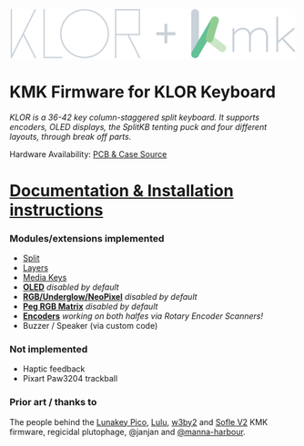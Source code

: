 <p align="center">
  <img alt="KLOR KMK logo" width="500" src="docs/images/klor_kmk.svg">
</p>


# KMK Firmware for KLOR Keyboard
*KLOR is a 36-42 key column-staggered split keyboard. It supports encoders, OLED displays, the SplitKB tenting puck and four different layouts, through break off parts.*

Hardware Availability: [PCB & Case Source](https://github.com/GEIGEIGEIST/klor)

# [Documentation & Installation instructions](https://moritz-john.github.io/kmk-config-klor/)
### Modules/extensions implemented
- [Split](https://github.com/KMKfw/kmk_firmware/blob/master/docs/en/split_keyboards.md)
- [Layers](https://github.com/KMKfw/kmk_firmware/blob/master/docs/en/layers.md)
- [Media Keys](https://github.com/KMKfw/kmk_firmware/blob/master/docs/en/media_keys.md)
- [**OLED**](https://github.com/KMKfw/kmk_firmware/blob/master/docs/en/peg_oled_display.md) *disabled by default*
- [**RGB/Underglow/NeoPixel**](http://kmkfw.io/docs/rgb) *disabled by default*
- [**Peg RGB Matrix**](http://kmkfw.io/docs/peg_rgb_matrix/) *disabled by default*
- [**Encoders**](https://github.com/KMKfw/kmk_firmware/blob/master/docs/en/scanners.md#rotary-encoder-scanners) *working on both halfes via Rotary Encoder Scanners!*
- Buzzer / Speaker (via custom code)

### Not implemented
- Haptic feedback
- Pixart Paw3204 trackball


### Prior art / thanks to

The people behind the [Lunakey Pico](https://github.com/KMKfw/kmk_firmware/blob/master/boards/lunakey_pico/README.md), [Lulu](https://github.com/KMKfw/kmk_firmware/tree/master/boards/boardsource/Lulu), [w3by2](https://github.com/wlard/keyboards/tree/main/w3by2%20-%20pico) and [Sofle V2](https://github.com/KMKfw/kmk_firmware/tree/master/boards/sofle/sofleV2) KMK firmware, regicidal plutophage, @janjan and [@manna-harbour](https://github.com/manna-harbour).

